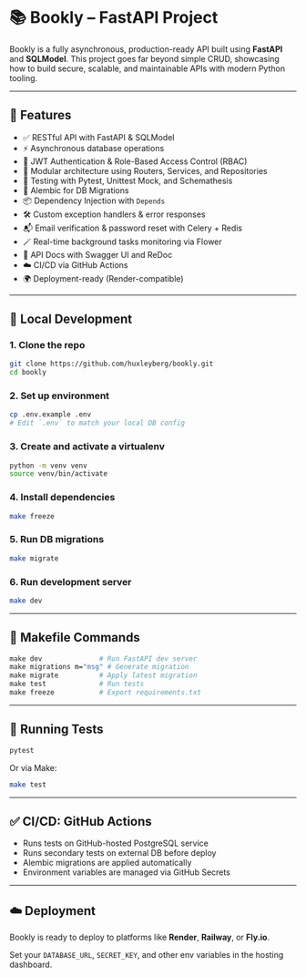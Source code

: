 # 📚 Bookly – FastAPI Project

Bookly is a fully asynchronous, production-ready API built using **FastAPI** and **SQLModel**. This project goes far beyond simple CRUD, showcasing how to build secure, scalable, and maintainable APIs with modern Python tooling.

---

## 🚀 Features

- ✅ RESTful API with FastAPI & SQLModel
- ⚡️ Asynchronous database operations
- 🔐 JWT Authentication & Role-Based Access Control (RBAC)
- 🧩 Modular architecture using Routers, Services, and Repositories
- 🧪 Testing with Pytest, Unittest Mock, and Schemathesis
- 🔄 Alembic for DB Migrations
- 📦 Dependency Injection with `Depends`
- 🛠️ Custom exception handlers & error responses
- 📬 Email verification & password reset with Celery + Redis
- 🪄 Real-time background tasks monitoring via Flower
- 📄 API Docs with Swagger UI and ReDoc
- ☁️ CI/CD via GitHub Actions
- 🌍 Deployment-ready (Render-compatible)

---

## 🧪 Local Development

### 1. Clone the repo

```bash
git clone https://github.com/huxleyberg/bookly.git
cd bookly
```

### 2. Set up environment

```bash
cp .env.example .env
# Edit `.env` to match your local DB config
```

### 3. Create and activate a virtualenv

```bash
python -m venv venv
source venv/bin/activate
```

### 4. Install dependencies

```bash
make freeze
```

### 5. Run DB migrations

```bash
make migrate
```

### 6. Run development server

```bash
make dev
```

---

## 📜 Makefile Commands

```makefile
make dev              # Run FastAPI dev server
make migrations m="msg" # Generate migration
make migrate          # Apply latest migration
make test             # Run tests
make freeze           # Export requirements.txt
```

---

## 🧪 Running Tests

```bash
pytest
```

Or via Make:

```bash
make test
```

---

## ✅ CI/CD: GitHub Actions

- Runs tests on GitHub-hosted PostgreSQL service
- Runs secondary tests on external DB before deploy
- Alembic migrations are applied automatically
- Environment variables are managed via GitHub Secrets

---

## ☁️ Deployment

Bookly is ready to deploy to platforms like **Render**, **Railway**, or **Fly.io**.

Set your `DATABASE_URL`, `SECRET_KEY`, and other env variables in the hosting dashboard.



